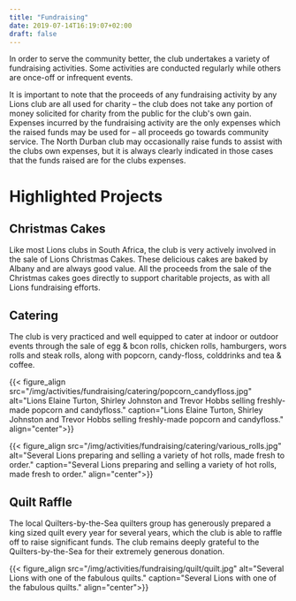 ```yaml
---
title: "Fundraising"
date: 2019-07-14T16:19:07+02:00
draft: false
---
```


In order to serve the community better, the club undertakes a variety of fundraising activities. Some activities are conducted regularly while others are once-off or infrequent events.

It is important to note that the proceeds of any fundraising activity by any Lions club are all used for charity – the club does not take any portion of money solicited for charity from the public for the club's own gain. Expenses incurred by the fundraising activity are the only expenses which the raised funds may be used for – all proceeds go towards community service. The North Durban club may occasionally raise funds to assist with the clubs own expenses, but it is always clearly indicated in those cases that the funds raised are for the clubs expenses.

# Highlighted Projects

## Christmas Cakes

Like most Lions clubs in South Africa, the club is very actively involved in the sale of Lions Christmas Cakes. These delicious cakes are baked by Albany and are always good value. All the proceeds from the sale of the Christmas cakes goes directly to support charitable projects, as with all Lions fundraising efforts.

## Catering

The club is very practiced and well equipped to cater at indoor or outdoor events through the sale of egg & bcon rolls, chicken rolls, hamburgers, wors rolls and steak rolls, along with popcorn, candy-floss, colddrinks and tea & coffee.

{{< figure_align src="/img/activities/fundraising/catering/popcorn_candyfloss.jpg" alt="Lions Elaine Turton, Shirley Johnston and Trevor Hobbs selling freshly-made popcorn and candyfloss." caption="Lions Elaine Turton, Shirley Johnston and Trevor Hobbs selling freshly-made popcorn and candyfloss." align="center">}}

{{< figure_align src="/img/activities/fundraising/catering/various_rolls.jpg" alt="Several Lions preparing and selling a variety of hot rolls, made fresh to order." caption="Several Lions preparing and selling a variety of hot rolls, made fresh to order." align="center">}}

## Quilt Raffle

The local Quilters-by-the-Sea quilters group has generously prepared a king sized quilt every year for several years, which the club is able to raffle off to raise significant funds. The club remains deeply grateful to the Quilters-by-the-Sea for their extremely generous donation.

{{< figure_align src="/img/activities/fundraising/quilt/quilt.jpg" alt="Several Lions with one of the fabulous quilts." caption="Several Lions with one of the fabulous quilts." align="center">}}

